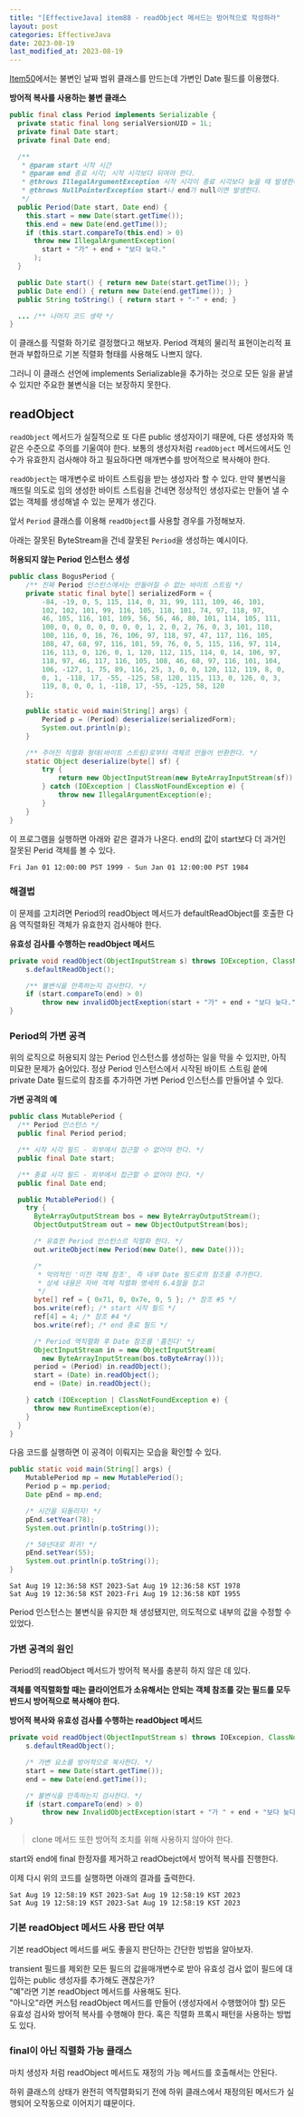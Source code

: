 ```yaml
---
title: "[EffectiveJava] item88 - readObject 메서드는 방어적으로 작성하라"
layout: post
categories: EffectiveJava
date: 2023-08-19
last_modified_at: 2023-08-19
---
```


[Item50](https://dh37789.github.io/effectivejava/item50/)에서는 불변인 날짜 범위 클래스를 만드는데 가변인 Date 필드를 이용했다.

**방어적 복사를 사용하는 불변 클래스**
```java
public final class Period implements Serializable {
  private static final long serialVersionUID = 1L;
  private final Date start;
  private final Date end;

  /**
   * @param start 시작 시간
   * @param end 종료 시각; 시작 시각보다 뒤여야 한다.
   * @throws IllegalArgumentException 시작 시각이 종료 시각보다 늦을 때 발생한다.
   * @throws NullPointerException start나 end가 null이면 발생한다.
   */
  public Period(Date start, Date end) {
    this.start = new Date(start.getTime());
    this.end = new Date(end.getTime());
    if (this.start.compareTo(this.end) > 0)
      throw new IllegalArgumentException(
        start + "가" + end + "보다 늦다."
      );
  }

  public Date start() { return new Date(start.getTime()); }
  public Date end() { return new Date(end.getTime()); }
  public String toString() { return start + "-" + end; }

  ... /** 나머지 코드 생략 */
}
```

이 클래스를 직렬화 하기로 결정했다고 해보자. Period 객체의 물리적 표현이논리적 표현과 부합하므로 기본 직렬화 형태를 사용해도 나쁘지 않다.

그러니 이 클래스 선언에 implements Serializable을 추가하는 것으로 모든 일을 끝낼 수 있지만 주요한 불변식을 더는 보장하지 못한다.


## readObject

`readObject` 메서드가 실질적으로 또 다른 public 생성자이기 때문에, 다른 생성자와 똑같은 수준으로 주의를 기울여야 한다. 보통의 생성자처럼 `readObject` 메서드에서도 인수가 유효한지 검사해야 하고 필요하다면 매개변수를 방어적으로 복사해야 한다.

`readObject`는 매개변수로 바이트 스트림을 받는 생성자라 할 수 있다. 만약 불변식을 깨뜨릴 의도로 임의 생성한 바이트 스트림을 건네면 정상적인 생성자로는 만들어 낼 수 없는 객체를 생성해낼 수 있는 문제가 생긴다.

앞서 `Period` 클래스를 이용해 `readObject`를 사용할 경우를 가정해보자.

아래는 잘못된 ByteStream을 건네 잘못된 `Period`을 생성하는 예시이다.

**허용되지 않는 Period 인스턴스 생성**
```java
public class BogusPeriod {
    /** 진짜 Period 인스턴스에서는 만들어질 수 없는 바이트 스트림 */
    private static final byte[] serializedForm = {
        -84, -19, 0, 5, 115, 114, 0, 31, 99, 111, 109, 46, 101,
        102, 102, 101, 99, 116, 105, 118, 101, 74, 97, 118, 97,
        46, 105, 116, 101, 109, 56, 56, 46, 80, 101, 114, 105, 111,
        100, 0, 0, 0, 0, 0, 0, 0, 1, 2, 0, 2, 76, 0, 3, 101, 110,
        100, 116, 0, 16, 76, 106, 97, 118, 97, 47, 117, 116, 105,
        108, 47, 68, 97, 116, 101, 59, 76, 0, 5, 115, 116, 97, 114,
        116, 113, 0, 126, 0, 1, 120, 112, 115, 114, 0, 14, 106, 97,
        118, 97, 46, 117, 116, 105, 108, 46, 68, 97, 116, 101, 104,
        106, -127, 1, 75, 89, 116, 25, 3, 0, 0, 120, 112, 119, 8, 0,
        0, 1, -118, 17, -55, -125, 58, 120, 115, 113, 0, 126, 0, 3,
        119, 8, 0, 0, 1, -118, 17, -55, -125, 58, 120
    };

    public static void main(String[] args) {
        Period p = (Period) deserialize(serializedForm);
        System.out.println(p);
    }

    /** 주어진 직렬화 형태(바이트 스트림)로부터 객체르 만들어 반환한다. */
    static Object deserialize(byte[] sf) {
        try {
            return new ObjectInputStream(new ByteArrayInputStream(sf)).readObject();
        } catch (IOException | ClassNotFoundException e) {
            throw new IllegalArgumentException(e);
        }
    }
}
```

이 프로그램을 실행하면 아래와 같은 결과가 나온다. end의 값이 start보다 더 과거인 잘못된 Perid 객체를 볼 수 있다.

```shell
Fri Jan 01 12:00:00 PST 1999 - Sun Jan 01 12:00:00 PST 1984
```

### 해결법

이 문제를 고치려면 Period의 readObject 메서드가 defaultReadObject를 호출한 다음 역직렬화된 객체가 유효한지 검사해야 한다.

**유효성 검사를 수행하는 readObject 메서드**
```java
private void readObject(ObjectInputStream s) throws IOException, ClassNotFoundException {
    s.defaultReadObject();

    /** 불변식을 만족하는지 검사한다. */
    if (start.compareTo(end) > 0)
        throw new invalidObjectExeption(start + "가" + end + "보다 늦다.");
}
```


### Period의 가변 공격

위의 로직으로 허용되지 않는 Period 인스턴스를 생성하는 일을 막을 수 있지만, 아직 미묘한 문제가 숨어있다. 정상 Period 인스턴스에서 시작된 바이트 스트림 씉에 private Date 필드로의 참조를 추가하면 가변 Period 인스턴스를 만들어낼 수 있다.

**가변 공격의 예**
```java
public class MutablePeriod {
  /** Period 인스턴스 */
  public final Period period;

  /** 시작 시각 필드 - 외부에서 접근할 수 없어야 한다. */
  public final Date start;

  /** 종료 시각 필드 - 외부에서 접근할 수 없어야 한다. */
  public final Date end;

  public MutablePeriod() {
    try {
      ByteArrayOutputStream bos = new ByteArrayOutputStream();
      ObjectOutputStream out = new ObjectOutputStream(bos);

      /* 유효한 Period 인스턴스르 직렬화 한다. */
      out.writeObject(new Period(new Date(), new Date()));

      /*
       * 악의적인 '이전 객체 참조', 즉 내부 Date 필드로의 참조를 추가한다.
       * 상세 내용은 자바 객체 직렬화 명세의 6.4절을 참고
       */
      byte[] ref = { 0x71, 0, 0x7e, 0, 5 }; /* 참조 #5 */
      bos.write(ref); /* start 시작 필드 */
      ref[4] = 4; /* 참조 #4 */
      bos.write(ref); /* end 종료 필드 */

      /* Period 역직렬화 후 Date 참조를 '훔친다' */
      ObjectInputStream in = new ObjectInputStream(
        new ByteArrayInputStream(bos.toByteArray()));
      period = (Period) in.readObject();
      start = (Date) in.readObject();
      end = (Date) in.readObject();

    } catch (IOException | ClassNotFoundException e) {
      throw new RuntimeException(e);
    }
  }
}
```

다음 코드를 실행하면 이 공격이 이뤄지는 모습을 확인할 수 있다.

```java
public static void main(String[] args) {
    MutablePeriod mp = new MutablePeriod();
    Period p = mp.period;
    Date pEnd = mp.end;

    /* 시간을 되돌리자! */
    pEnd.setYear(78);
    System.out.println(p.toString());

    /* 50년대로 회귀! */
    pEnd.setYear(55);
    System.out.println(p.toString());
}
```

```shell
Sat Aug 19 12:36:58 KST 2023-Sat Aug 19 12:36:58 KST 1978
Sat Aug 19 12:36:58 KST 2023-Fri Aug 19 12:36:58 KDT 1955
```

Period 인스턴스는 불변식을 유지한 채 생성됐지만, 의도적으로 내부의 값을 수정할 수 있었다.


### 가변 공격의 원인

Period의 readObject 메서드가 방어적 복사를 충분히 하지 않은 데 있다.

**객체를 역직렬화할 때는 클라이언트가 소유해서는 안되는 객체 참조를 갖는 필드를 모두 반드시 방어적으로 복사해야 한다.**

**방어적 복사와 유효성 검사를 수행하는 readObject 메서드**
```java
private void readObject(ObjectInputStream s) throws IOExcepion, ClassNotFoundException {
    s.defaultReadObject();

    /* 가변 요소를 방어적으로 복사한다. */
    start = new Date(start.getTime());
    end = new Date(end.getTime());

    /* 불변식을 만족하는지 검사한다. */
    if (start.compareTo(end) > 0)
        throw new InvalidObjectException(start + "가 " + end + "보다 늦다.");
}
```

> clone 메서드 또한 방어적 조치를 위해 사용하지 않아야 한다.

start와 end에 final 한정자를 제거하고 readObejct에서 방어적 복사를 진행한다.

이제 다시 위의 코드를 실행하면 아래의 결과를 출력한다.

```shell
Sat Aug 19 12:58:19 KST 2023-Sat Aug 19 12:58:19 KST 2023
Sat Aug 19 12:58:19 KST 2023-Sat Aug 19 12:58:19 KST 2023
```

### 기본 readObject 메서드 사용 판단 여부

기본 readObject 메서드를 써도 좋을지 판단하는 간단한 방법을 알아보자.

transient 필드를 제외한 모든 필드의 값을매개변수로 받아 유효성 검사 없이 필드에 대입하는 public 생성자를 추가해도 괜찮은가?<br>
"예"라면 기본 readObject 메서드를 사용해도 된다.<br>
"아니오"라면 커스텀 readObject 메서드를 만들어 (생성자에서 수행했어야 할) 모든 유효성 검사와 방어적 복사를 수행해야 한다. 혹은 직렬화 프록시 패턴을 사용하는 방법도 있다.

### final이 아닌 직렬화 가능 클래스

마치 생성자 처럼 readObject 메서드도 재정의 가능 메서드를 호출해서는 안된다.

하위 클래스의 상태가 완전히 역직렬화되기 전에 하위 클래스에서 재정의된 메서드가 실행되어 오작동으로 이어지기 떄문이다.

